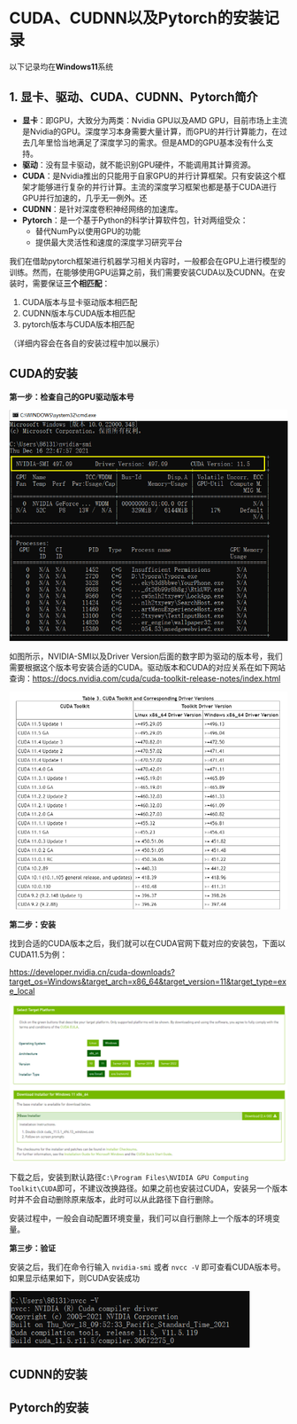 # CUDA、CUDNN以及Pytorch的安装记录

以下记录均在**Windows11**系统

## 1. 显卡、驱动、CUDA、CUDNN、Pytorch简介

- **显卡**：即GPU，大致分为两类：Nvidia GPU以及AMD GPU，目前市场上主流是Nvidia的GPU。深度学习本身需要大量计算，而GPU的并行计算能力，在过去几年里恰当地满足了深度学习的需求。但是AMD的GPU基本没有什么支持。
- **驱动**：没有显卡驱动，就不能识别GPU硬件，不能调用其计算资源。
- **CUDA**：是Nvidia推出的只能用于自家GPU的并行计算框架。只有安装这个框架才能够进行复杂的并行计算。主流的深度学习框架也都是基于CUDA进行GPU并行加速的，几乎无一例外。还
- **CUDNN**：是针对深度卷积神经网络的加速库。
- **Pytorch**：是一个基于Python的科学计算软件包，针对两组受众：
  - 替代NumPy以使用GPU的功能
  - 提供最大灵活性和速度的深度学习研究平台



我们在借助pytorch框架进行机器学习相关内容时，一般都会在GPU上进行模型的训练。然而，在能够使用GPU运算之前，我们需要安装CUDA以及CUDNN。在安装时，需要保证**三个相匹配**：

1. CUDA版本与显卡驱动版本相匹配
2. CUDNN版本与CUDA版本相匹配
3. pytorch版本与CUDA版本相匹配

（详细内容会在各自的安装过程中加以展示）



## CUDA的安装

**第一步：检查自己的GPU驱动版本号**

<img src="Figure/CUDA/1.png" alt="image-20211216230153007" style="zoom:80%;" />

如图所示，NVIDIA-SMI以及Driver Version后面的数字即为驱动的版本号，我们需要根据这个版本号安装合适的CUDA。驱动版本和CUDA的对应关系在如下网站查询：https://docs.nvidia.com/cuda/cuda-toolkit-release-notes/index.html

<img src="Figure/CUDA/2.png" style="zoom:80%;" />



**第二步：安装**

找到合适的CUDA版本之后，我们就可以在CUDA官网下载对应的安装包，下面以CUDA11.5为例：

https://developer.nvidia.cn/cuda-downloads?target_os=Windows&target_arch=x86_64&target_version=11&target_type=exe_local

<img src="Figure/CUDA/3.png" style="zoom:80%;" />

下载之后，安装到默认路径`C:\Program Files\NVIDIA GPU Computing Toolkit\CUDA`即可，不建议改换路径。如果之前也安装过CUDA，安装另一个版本时并不会自动删除原来版本，此时可以从此路径下自行删除。

安装过程中，一般会自动配置环境变量，我们可以自行删除上一个版本的环境变量。

**第三步：验证**

安装之后，我们在命令行输入 `nvidia-smi` 或者 `nvcc -V` 即可查看CUDA版本号。如果显示结果如下，则CUDA安装成功

<img src="Figure/CUDA/4.png" style="zoom:80%;" />



## CUDNN的安装



## Pytorch的安装